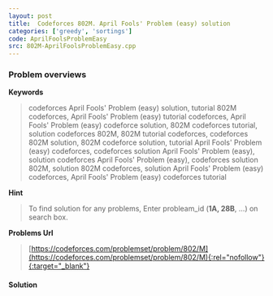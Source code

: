 ```yaml
---
layout: post
title:  Codeforces 802M. April Fools' Problem (easy) solution
categories: ['greedy', 'sortings']
code: AprilFoolsProblemEasy
src: 802M-AprilFoolsProblemEasy.cpp
---
```

### **Problem overviews**

**Keywords**
> codeforces April Fools' Problem (easy) solution, tutorial 802M codeforces, April Fools' Problem (easy) tutorial codeforces, April Fools' Problem (easy) codeforce solution, 802M codeforces tutorial, solution codeforces 802M, 802M tutorial codeforces, codeforces 802M solution, 802M codeforce solution, tutorial April Fools' Problem (easy) codeforces, codeforces solution April Fools' Problem (easy), solution codeforces April Fools' Problem (easy), codeforces solution 802M, solution 802M codeforces, solution April Fools' Problem (easy) codeforces, April Fools' Problem (easy) codeforces tutorial

**Hint**
> To find solution for any problems, Enter probleam_id (**1A, 28B**, ...) on search box. 

**Problems Url**
> [https://codeforces.com/problemset/problem/802/M](https://codeforces.com/problemset/problem/802/M){:rel="nofollow"}{:target="_blank"}

#### **Solution**



